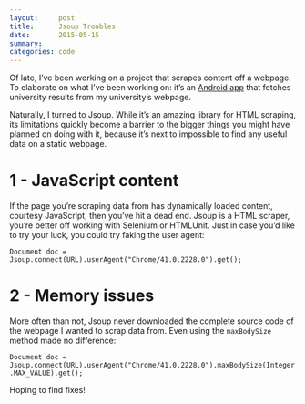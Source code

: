 ```yaml
---
layout:     post
title:      Jsoup Troubles
date:       2015-05-15
summary:
categories: code
---
```


Of late, I’ve been working on a project that scrapes content off a webpage. To elaborate on what I’ve been working on: it’s an [Android app](https://github.com/sravan953/Fast-VTU-Results) that fetches university results from my university’s webpage.

Naturally, I turned to Jsoup. While it’s an amazing library for HTML scraping, its limitations quickly become a barrier to the bigger things you might have planned on doing with it, because it’s next to impossible to find any useful data on a static webpage.

# 1 - JavaScript content

If the page you’re scraping data from has dynamically loaded content, courtesy JavaScript, then you’ve hit a dead end. Jsoup is a HTML scraper, you’re better off working with Selenium or HTMLUnit. Just in case you’d like to try your luck, you could try faking the user agent:

`Document doc = Jsoup.connect(URL).userAgent("Chrome/41.0.2228.0").get();`

# 2 - Memory issues

More often than not, Jsoup never downloaded the complete source code of the webpage I wanted to scrap data from. Even using the `maxBodySize` method made no difference:

`Document doc = Jsoup.connect(URL).userAgent("Chrome/41.0.2228.0").maxBodySize(Integer.MAX_VALUE).get();`

Hoping to find fixes!
